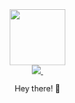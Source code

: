 <!--
**yilinny/yilinny** is a ✨ _special_ ✨ repository because its `README.md` (this file) appears on your GitHub profile.

Here are some ideas to get you started:

- 🔭 I’m currently working on ...
- 🌱 I’m currently learning ...
- 👯 I’m looking to collaborate on ...
- 🤔 I’m looking for help with ...
- 💬 Ask me about ...
- 📫 How to reach me: ...
- 😄 Pronouns: ...
- ⚡ Fun fact: ...
-->
<div id="header" align ="center">
  <img src="https://i.giphy.com/media/v1.Y2lkPTc5MGI3NjExb295ZDdyY3YzdWE5OXZlbGxjbjZ1bzVyYWNkZnAyNzkyN3V5djZvMCZlcD12MV9pbnRlcm5hbF9naWZfYnlfaWQmY3Q9Zw/HzPtbOKyBoBFsK4hyc/giphy.gif" width="100"/>
</div>

<div id= "badges" align ="center">
  <a href= "">
    <img src ="https://img.shields.io/badge/LinkedIn-blue?logo=linkedin&logoColor=white&style=for-the-badge"/>
    <img src="https://komarev.com/ghpvc/?username=yilinny&style=flat-square&color=blue" alt=""/>
  </a>

Hey there! 👋
